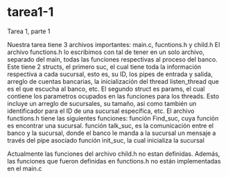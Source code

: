 # tarea1-1
Tarea 1, parte 1

Nuestra tarea tiene 3 archivos importantes: main.c, fucntions.h y child.h
El archivo functions.h lo escribimos con tal de tener en un solo archivo, separado del main, 
todas las funciones respectivas al proceso del banco. Este tiene 2 structs, el primero suc, el 
cual tiene toda la información respectiva a cada sucursal, esto es, su ID, los pipes de entrada
y salida, arreglo de cuentas bancarias, la inicialización del thread listen_thread que es el que
escucha al banco, etc. El segundo struct es params, el cual contiene los parametros ocupados en 
las funciones para los threads. Esto incluye un arreglo de sucursales, su tamaño, asi como también 
un identificador para el ID de una sucursal específica, etc. 
El archivo functions.h tiene las siguientes funciones:
función Find_suc, cuya función es encontrar una sucursal.
función talk_suc, es la comunicación entre el banco y la sucursal, donde el banco le manda a la sucursal
un mensaje a través del pipe asociado
función init_suc, la cual inicializa la sucursal

Actualmente las funciones del archivo child.h no estan definidas. Además, las funciones que fueron definidas
en functions.h no están implementadas en el main.c
